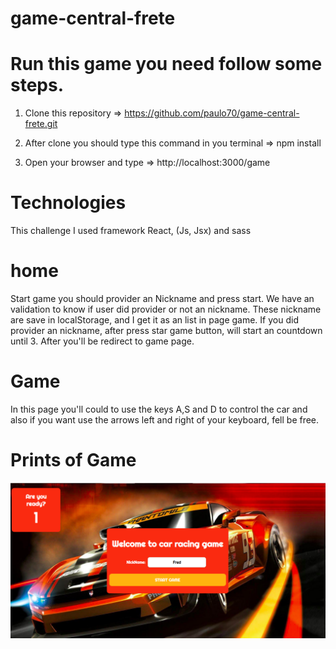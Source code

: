 # game-central-frete

# Run this game you need follow some steps. 

1) Clone this repository => https://github.com/paulo70/game-central-frete.git

2) After clone you should type this command in you terminal => npm install

3) Open your browser and type => http://localhost:3000/game

# Technologies
This challenge I used framework React, (Js, Jsx) and sass

# home
Start game you should provider an Nickname and press start. We have an validation to know if user did provider or not an nickname.
These nickname are save in localStorage, and I get it as an list in page game.
If you did provider an nickname, after press star game button, will start an countdown until 3. After you'll be redirect to game page.

# Game
In this page you'll could to use the keys A,S and D to control the car and also if you want use the arrows left and right of your keyboard, fell be free.

# Prints of Game


![Alt text](/src/assets/images/home.png?raw=true "Desktop screen")
